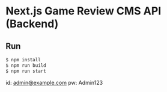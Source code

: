 # Next.js Game Review CMS API (Backend)

## Run

```bash
$ npm install
$ npm run build
$ npm run start
```

id: admin@example.com
pw: Admin123
